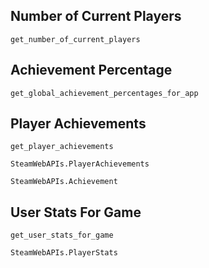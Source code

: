 ## Number of Current Players

```@docs
get_number_of_current_players
```

## Achievement Percentage

```@docs
get_global_achievement_percentages_for_app
```

## Player Achievements

```@docs
get_player_achievements
```

```@docs
SteamWebAPIs.PlayerAchievements
```

```@docs
SteamWebAPIs.Achievement
```

## User Stats For Game

```@docs
get_user_stats_for_game
```

```@docs
SteamWebAPIs.PlayerStats
```